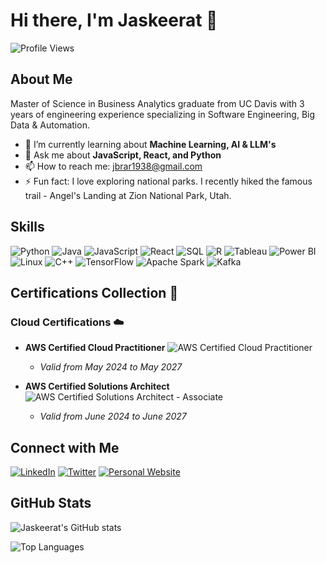 # Hi there, I'm Jaskeerat 👋

![Profile Views](https://komarev.com/ghpvc/?username=jaskeeratbrar&color=blue)

## About Me

Master of Science in Business Analytics graduate from UC Davis with 3 years of engineering experience specializing in Software Engineering, Big Data & Automation.

- 🌱 I’m currently learning about **Machine Learning, AI & LLM's**
- 💬 Ask me about **JavaScript, React, and Python**
- 📫 How to reach me: [jbrar1938@gmail.com](mailto:jbrar1938@gmail.com)
- ⚡ Fun fact: I love exploring national parks. I recently hiked the famous trail - Angel's Landing at Zion National Park, Utah.

## Skills

![Python](https://img.shields.io/badge/Python-3776AB?style=for-the-badge&logo=python&logoColor=white)
![Java](https://img.shields.io/badge/Java-007396?style=for-the-badge&logo=java&logoColor=white)
![JavaScript](https://img.shields.io/badge/JavaScript-F7DF1E?style=for-the-badge&logo=javascript&logoColor=black)
![React](https://img.shields.io/badge/React-61DAFB?style=for-the-badge&logo=react&logoColor=black)
![SQL](https://img.shields.io/badge/SQL-4479A1?style=for-the-badge&logo=sql&logoColor=white)
![R](https://img.shields.io/badge/R-276DC3?style=for-the-badge&logo=r&logoColor=white)
![Tableau](https://img.shields.io/badge/Tableau-E97627?style=for-the-badge&logo=tableau&logoColor=white)
![Power BI](https://img.shields.io/badge/PowerBI-F2C811?style=for-the-badge&logo=powerbi&logoColor=black)
![Linux](https://img.shields.io/badge/Linux-FCC624?style=for-the-badge&logo=linux&logoColor=black)
![C++](https://img.shields.io/badge/C++-00599C?style=for-the-badge&logo=c%2B%2B&logoColor=white)
![TensorFlow](https://img.shields.io/badge/TensorFlow-FF6F00?style=for-the-badge&logo=tensorflow&logoColor=white)
![Apache Spark](https://img.shields.io/badge/Apache%20Spark-E25A1C?style=for-the-badge&logo=apachespark&logoColor=white)
![Kafka](https://img.shields.io/badge/Apache%20Kafka-231F20?style=for-the-badge&logo=apachekafka&logoColor=white)

## Certifications Collection 🏅

### Cloud Certifications ☁️

- **AWS Certified Cloud Practitioner**
  ![AWS Certified Cloud Practitioner](https://img.shields.io/badge/AWS-Cloud%20Practitioner-FF9900?style=for-the-badge&logo=amazonaws&logoColor=white)
  - *Valid from May 2024 to May 2027*
  
- **AWS Certified Solutions Architect**
  ![AWS Certified Solutions Architect - Associate](https://img.shields.io/badge/AWS-Solutions%20Architect20Associate-232F3E?style=for-the-badge&logo=amazonaws&logoColor=white)
  - *Valid from June 2024 to June 2027*

## Connect with Me

[![LinkedIn](https://img.shields.io/badge/LinkedIn-0077B5?style=for-the-badge&logo=linkedin&logoColor=white)](https://www.linkedin.com/in/jaskeeratbrar)
[![Twitter](https://img.shields.io/badge/Twitter-1DA1F2?style=for-the-badge&logo=twitter&logoColor=white)](https://twitter.com/jassibrar_)
[![Personal Website](https://img.shields.io/badge/Website-000000?style=for-the-badge&logo=About.me&logoColor=white)](https://jaskeeratbrar.github.io/)

## GitHub Stats

![Jaskeerat's GitHub stats](https://github-readme-stats.vercel.app/api?username=jaskeeratbrar&show_icons=true&theme=radical)

![Top Languages](https://github-readme-stats.vercel.app/api/top-langs/?username=jaskeeratbrar&layout=compact&theme=radical)
